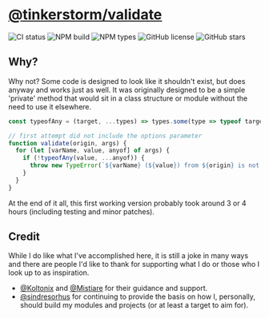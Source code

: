 # [@tinkerstorm/validate](https://npmjs.org/package/@tinkerstorm/validate)

![CI status](https://github.com/TinkerStorm/validate/workflows/CI/badge.svg)
![NPM build](https://badgen.net/npm/v/@tinkerstorm/validate)
![NPM types](https://badgen.net/npm/types/@tinkerstorm/validate)
![GitHub license](https://badgen.net/github/license/TinkerStorm/validate)
![GitHub stars](https://badgen.net/github/stars/TinkerStorm/validate)

## Why?

Why not? Some code is designed to look like it shouldn't exist, but does anyway and works just as well. It was originally designed to be a simple 'private' method that would sit in a class structure or module without the need to use it elsewhere.

```js
const typeofAny = (target, ...types) => types.some(type => typeof target === type);

// first attempt did not include the options parameter
function validate(origin, args) {
  for (let [varName, value, anyof] of args) {
    if (!typeofAny(value, ...anyof)) {
      throw new TypeError(`${varName} (${value}) from ${origin} is not of any type ${anyof}`);
    }
  }
}
```

At the end of it all, this first working version probably took around 3 or 4 hours (including testing and minor patches).

## Credit

While I do like what I've accomplished here, it is still a joke in many ways and there are people I'd like to thank for supporting what I do or those who I look up to as inspiration.

- [@Koltonix](https://github.com/Koltonix) and [@Mistiare](https://github.com/Mistiare) for their guidance and support.
- [@sindresorhus](https://github.com/sindresorhus) for continuing to provide the basis on how I, personally, should build my modules and projects (or at least a target to aim for).